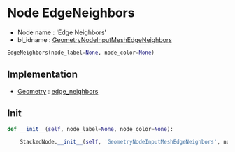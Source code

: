 # Node EdgeNeighbors

- Node name : 'Edge Neighbors'
- bl_idname : [GeometryNodeInputMeshEdgeNeighbors](https://docs.blender.org/api/current/bpy.types.{bl_idname}.html)


``` python
EdgeNeighbors(node_label=None, node_color=None)
```
## Implementation

- [Geometry](/docs/GeoNodes/Geometry.md) : [edge_neighbors](/docs/GeoNodes/Geometry.md#edge_neighbors)

## Init

``` python
def __init__(self, node_label=None, node_color=None):

    StackedNode.__init__(self, 'GeometryNodeInputMeshEdgeNeighbors', node_label=node_label, node_color=node_color)
```
